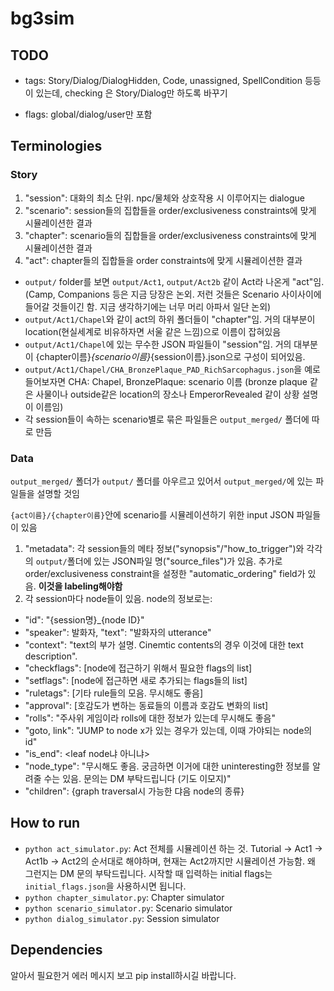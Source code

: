 # bg3sim

## TODO
- tags: Story/Dialog/DialogHidden, Code, unassigned, SpellCondition 등등이 있는데, checking 은 Story/Dialog만 하도록 바꾸기

- flags: global/dialog/user만 포함

## Terminologies
### Story
1. "session": 대화의 최소 단위. npc/물체와 상호작용 시 이루어지는 dialogue
2. "scenario": session들의 집합들을 order/exclusiveness constraints에 맞게 시뮬레이션한 결과
3. "chapter": scenario들의 집합들을 order/exclusiveness constraints에 맞게 시뮬레이션한 결과
4. "act": chapter들의 집합들을 order constraints에 맞게 시뮬레이션한 결과

- `output/` folder를 보면 `output/Act1`, `output/Act2b` 같이 Act라 나온게 "act"임. (Camp, Companions 등은 지금 당장은 논외. 저런 것들은 Scenario 사이사이에 들어갈 것들이긴 함. 지금 생각하기에는 너무 머리 아파서 일단 논외)
- `output/Act1/Chapel`와 같이 act의 하위 폴더들이 "chapter"임. 거의 대부분이 location(현실세계로 비유하자면 서울 같은 느낌)으로 이름이 잡혀있음
- `output/Act1/Chapel`에 있는 무수한 JSON 파일들이 "session"임. 거의 대부분이 {chapter이름}_{scenario이름}_{session이름}.json으로 구성이 되어있음.
- `output/Act1/Chapel/CHA_BronzePlaque_PAD_RichSarcophagus.json`을 예로 들어보자면 CHA: Chapel, BronzePlaque: scenario 이름 (bronze plaque 같은 사물이나 outside같은 location의 장소나 EmperorRevealed 같이 상황 설명이 이름임)
- 각 session들이 속하는 scenario별로 묶은 파일들은 `output_merged/` 폴더에 따로 만듬 
### Data
`output_merged/` 폴더가 `output/` 폴더를 아우르고 있어서 `output_merged/`에 있는 파일들을 설명할 것임

`{act이름}/{chapter이름}`안에 scenario를 시뮬레이션하기 위한 input JSON 파일들이 있음
1. "metadata": 각 session들의 메타 정보("synopsis"/"how_to_trigger")와 각각의 `output/`폴더에 있는 JSON파일 명("source_files")가 있음. 추가로 order/exclusiveness constraint을 설정한 "automatic_ordering" field가 있음. **이것을 labeling해야함**
2. 각 session마다 node들이 있음. node의 정보로는:
- "id": "{session명}_{node ID}"
- "speaker": 발화자, "text": "발화자의 utterance"
- "context": "text의 부가 설명. Cinemtic contents의 경우 이것에 대한 text description".
- "checkflags": [node에 접근하기 위해서 필요한 flags의 list]
- "setflags": [node에 접근하면 새로 추가되는 flags들의 list]
- "ruletags": [기타 rule들의 모음. 무시해도 좋음]
- "approval": [호감도가 변하는 동료들의 이름과 호감도 변화의 list]
- "rolls": "주사위 게임이라 rolls에 대한 정보가 있는데 무시해도 좋음"
- "goto, link": "JUMP to node x가 있는 경우가 있는데, 이때 가야되는 node의 id"
- "is_end": <leaf node냐 아니냐>
- "node_type": "무시해도 좋음. 궁금하면 이거에 대한 uninteresting한 정보를 알려줄 수는 있음. 문의는 DM 부탁드립니다 (기도 이모지)"
- "children": {graph traversal시 가능한 댜음 node의 종류}


## How to run
- `python act_simulator.py`: Act 전체를 시뮬레이션 하는 것. Tutorial -> Act1 -> Act1b -> Act2의 순서대로 해야하며, 현재는 Act2까지만 시뮬레이션 가능함. 왜 그런지는 DM 문의 부탁드립니다. 시작할 때 입력하는 initial flags는 `initial_flags.json`을 사용하시면 됩니다.
- `python chapter_simulator.py`: Chapter simulator
- `python scenario_simulator.py`: Scenario simulator
- `python dialog_simulator.py`: Session simulator

## Dependencies
알아서 필요한거 에러 메시지 보고 pip install하시길 바랍니다.